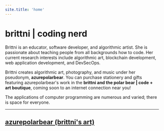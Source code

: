 ```yaml
---
site.title: 'home'
---
```


# brittni | coding nerd

Brittni is an educator, software developer, and algorithmic artist.
She is passionate about teaching people from all backgrounds how to code.
Her current research interests include algorithmic art, blockchain development, web application development,
and DevSecOps.

Brittni creates algorithmic art, photography, and music under her pseudonym, **azurepolarbear**.
You can purchase stationery and gifts featuring azurepolarbear's work in the **brittni and the polar bear | code + art boutique**, coming soon to an internet connection near you!

The applications of computer programming are numerous and varied; there is space for everyone.

----

## [azurepolarbear (brittni's art)](https://azurepolarbear.github.io/)
